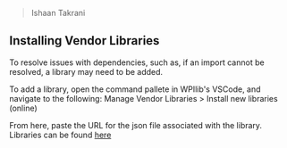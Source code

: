> Ishaan Takrani

## Installing Vendor Libraries

To resolve issues with dependencies, such as, if an import
cannot be resolved, a library may need to be added.

To add a library, open the command pallete in WPIlib's VSCode, and navigate to the following:
Manage Vendor Libraries > Install new libraries (online)

From here, paste the URL for the json file associated with the library.
Libraries can be found [here](https://docs.wpilib.org/en/stable/docs/software/vscode-overview/3rd-party-libraries.html#libraries)
